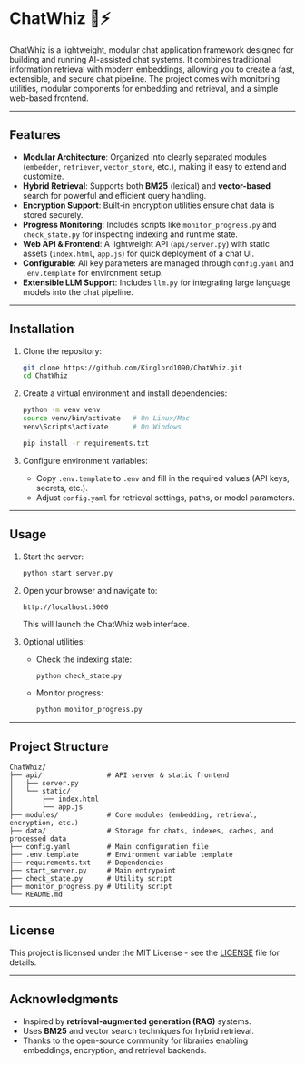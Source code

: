 # ChatWhiz 💬⚡

ChatWhiz is a lightweight, modular chat application framework designed for building and running AI-assisted chat systems. It combines traditional information retrieval with modern embeddings, allowing you to create a fast, extensible, and secure chat pipeline. The project comes with monitoring utilities, modular components for embedding and retrieval, and a simple web-based frontend.

---

## Features

* **Modular Architecture**: Organized into clearly separated modules (`embedder`, `retriever`, `vector_store`, etc.), making it easy to extend and customize.
* **Hybrid Retrieval**: Supports both **BM25** (lexical) and **vector-based** search for powerful and efficient query handling.
* **Encryption Support**: Built-in encryption utilities ensure chat data is stored securely.
* **Progress Monitoring**: Includes scripts like `monitor_progress.py` and `check_state.py` for inspecting indexing and runtime state.
* **Web API & Frontend**: A lightweight API (`api/server.py`) with static assets (`index.html`, `app.js`) for quick deployment of a chat UI.
* **Configurable**: All key parameters are managed through `config.yaml` and `.env.template` for environment setup.
* **Extensible LLM Support**: Includes `llm.py` for integrating large language models into the chat pipeline.

---

## Installation

1. Clone the repository:

   ```bash
   git clone https://github.com/Kinglord1090/ChatWhiz.git
   cd ChatWhiz
   ```

2. Create a virtual environment and install dependencies:

   ```bash
   python -m venv venv
   source venv/bin/activate   # On Linux/Mac
   venv\Scripts\activate      # On Windows

   pip install -r requirements.txt
   ```

3. Configure environment variables:

   * Copy `.env.template` to `.env` and fill in the required values (API keys, secrets, etc.).
   * Adjust `config.yaml` for retrieval settings, paths, or model parameters.

---

## Usage

1. Start the server:

   ```bash
   python start_server.py
   ```

2. Open your browser and navigate to:

   ```
   http://localhost:5000
   ```

   This will launch the ChatWhiz web interface.

3. Optional utilities:

   * Check the indexing state:

     ```bash
     python check_state.py
     ```
   * Monitor progress:

     ```bash
     python monitor_progress.py
     ```

---

## Project Structure

```
ChatWhiz/
├── api/                # API server & static frontend
│   ├── server.py
│   └── static/
│       ├── index.html
│       └── app.js
├── modules/            # Core modules (embedding, retrieval, encryption, etc.)
├── data/               # Storage for chats, indexes, caches, and processed data
├── config.yaml         # Main configuration file
├── .env.template       # Environment variable template
├── requirements.txt    # Dependencies
├── start_server.py     # Main entrypoint
├── check_state.py      # Utility script
├── monitor_progress.py # Utility script
└── README.md
```

---

## License

This project is licensed under the MIT License - see the [LICENSE](LICENSE) file for details.

---

## Acknowledgments

* Inspired by **retrieval-augmented generation (RAG)** systems.
* Uses **BM25** and vector search techniques for hybrid retrieval.
* Thanks to the open-source community for libraries enabling embeddings, encryption, and retrieval backends.
